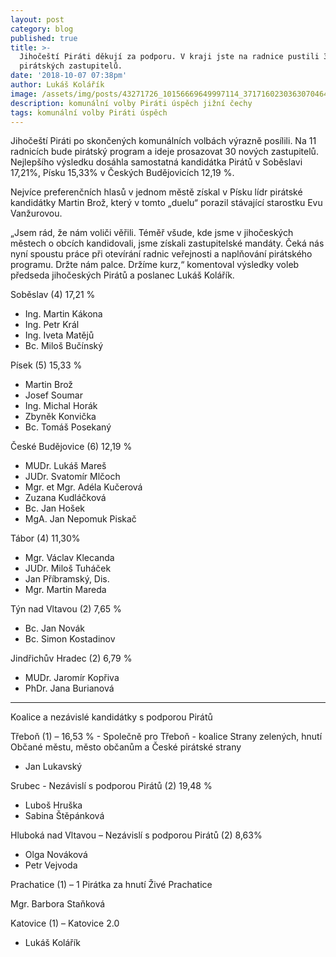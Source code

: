 ```yaml
---
layout: post
category: blog
published: true
title: >-
  Jihočeští Piráti děkují za podporu. V kraji jste na radnice pustili 30
  pirátských zastupitelů.
date: '2018-10-07 07:38pm'
author: Lukáš Kolářík
image: /assets/img/posts/43271726_10156669649997114_3717160230363070464_n.png
description: komunální volby Piráti úspěch jižní čechy
tags: komunální volby Piráti úspěch
---
```

Jihočeští Piráti po skončených komunálních volbách výrazně posílili. Na 11 radnicích bude pirátský program a ideje prosazovat 30 nových zastupitelů. Nejlepšího výsledku dosáhla samostatná kandidátka Pirátů v Soběslavi 17,21%, Písku 15,33% v Českých Budějovicích 12,19 %. 

Nejvíce preferenčních hlasů v jednom městě získal v Písku lídr pirátské kandidátky Martin Brož, který v tomto „duelu“ porazil stávající starostku Evu Vanžurovou.

„Jsem rád, že nám voliči věřili. Téměř všude, kde jsme v jihočeských městech o obcích kandidovali, jsme získali zastupitelské mandáty. Čeká nás nyní spoustu práce při otevírání radnic veřejnosti a naplňování pirátského programu. Držte nám palce. Držíme kurz,“ komentoval výsledky voleb předseda jihočeských Pirátů a poslanec Lukáš Kolářík.


Soběslav (4)  17,21 %
- Ing. Martin Kákona
- Ing. Petr Král
- Ing. Iveta Matějů
- Bc. Miloš Bučínský

Písek (5)    15,33 %
- Martin Brož
- Josef Soumar
- Ing. Michal Horák
- Zbyněk Konvička
- Bc. Tomáš Posekaný

České Budějovice (6)   12,19 %
- MUDr. Lukáš Mareš
- JUDr. Svatomír Mlčoch
- Mgr. et Mgr. Adéla Kučerová
- Zuzana Kudláčková
- Bc. Jan Hošek
- MgA. Jan Nepomuk Piskač

Tábor (4)    11,30%

- Mgr. Václav Klecanda
- JUDr. Miloš Tuháček
- Jan Příbramský, Dis.
- Mgr. Martin Mareda

Týn nad Vltavou (2) 7,65 %

- Bc. Jan Novák
- Bc. Simon Kostadinov

Jindřichův Hradec (2)   6,79 %

- MUDr. Jaromír Kopřiva
- PhDr. Jana Burianová 

----------------------------------------------------------------

Koalice a nezávislé kandidátky s podporou Pirátů

Třeboň (1) – 16,53 % - Společně pro Třeboň - koalice Strany zelených, hnutí Občané městu, město občanům a České pirátské strany

- Jan Lukavský 

Srubec - Nezávislí s podporou Pirátů (2)   19,48 %

- Luboš Hruška
- Sabina Štěpánková

Hluboká nad Vltavou – Nezávislí s podporou Pirátů  (2)   8,63%

- Olga Nováková
- Petr Vejvoda

Prachatice (1) –  1 Pirátka za hnutí Živé Prachatice

Mgr. Barbora Staňková

Katovice (1) – Katovice 2.0

- Lukáš Kolářík
